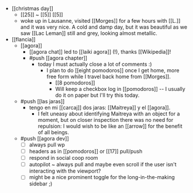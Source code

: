 - [[christmas day]] 
  - [[25]] ~ [[5]] [[5]]
  - woke up in Lausanne, visited [[Morges]] for a few hours with [[L.]] and it was very nice. A cold and damp day, but it was beautiful as we saw [[Lac Leman]] still and grey, looking almost metallic.
- [[flancia]]
  - [[agora]]
    - [[agora chat]] led to [[laiki agora]] (!), thanks [[Wikipedia]]!
    - #push [[agora chapter]]
      - today I must actually close a lot of comments :)
        - I plan to do [[eight pomodoros]] once I get home, more free form while I travel back home from [[Morges]].
          - [[8 pomodoros]]
          - Will keep a checkbox log in [[pomodoros]] -- I usually do it on paper but I'll try this today.
  - #push [[las jaras]]
    - tengo en mi [[carcaj]] dos jaras: [[Maitreya]] y el [[agora]].
        - I felt uneasy about identifying Maitreya with an object for a moment, but on closer inspection there was no need for repulsion: I would wish to be like an [[arrow]] for the benefit of all beings. 
  - #push [[agora dev]]
    - [ ] always pull wp
    - [ ] headers as in [[pomodoros]] or [[17]] pull/push
    - [ ] respond in social coop room
    - [ ] autopilot ~ always pull and maybe even scroll if the user isn't interacting with the viewport?
    - [ ] might be a nice prominent toggle for the long-in-the-making sidebar ;)

